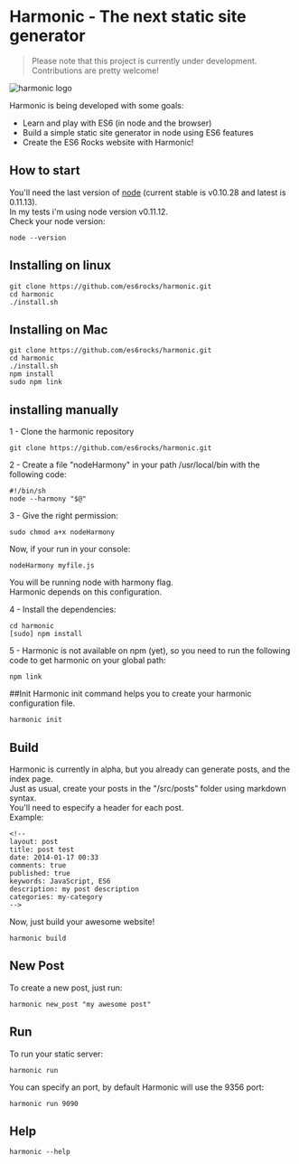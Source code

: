 # Harmonic - The next static site generator
> Please note that this project is currently under development. Contributions are pretty welcome!

![harmonic logo](harmonic-logo.png)  

Harmonic is being developed with some goals:  
- Learn and play with ES6 (in node and the browser)
- Build a simple static site generator in node using ES6 features
- Create the ES6 Rocks website with Harmonic!

## How to start
You'll need the last version of [node](http://nodejs.org/) (current stable is v0.10.28 and latest is 0.11.13).  
In my tests i'm using node version v0.11.12.  
Check your node version:  
```shell
node --version
```

## Installing on linux
```shell
git clone https://github.com/es6rocks/harmonic.git
cd harmonic
./install.sh
```

## Installing on Mac
```shell
git clone https://github.com/es6rocks/harmonic.git
cd harmonic
./install.sh
npm install
sudo npm link
```

## installing manually
1 - Clone the harmonic repository
```shell
git clone https://github.com/es6rocks/harmonic.git
```

2 - Create a file "nodeHarmony" in your path /usr/local/bin with the following code:
```shell
#!/bin/sh
node --harmony "$@"
```
3 - Give the right permission:
```shell
sudo chmod a+x nodeHarmony
```

Now, if your run in your console:  
```shell
nodeHarmony myfile.js
```
You will be running node with harmony flag.  
Harmonic depends on this configuration.

4 - Install the dependencies:  
```
cd harmonic
[sudo] npm install
```
5 - Harmonic is not available on npm (yet), so you need to run the following code to get harmonic on your global path:  
```
npm link
```

##Init
Harmonic init command helps you to create your harmonic configuration file.  
```shell
harmonic init
```

## Build
Harmonic is currently in alpha, but you already can generate posts, and the index page.  
Just as usual, create your posts in the "/src/posts" folder using markdown syntax.  
You'll need to especify a header for each post.  
Example:
```
<!--
layout: post
title: post test
date: 2014-01-17 00:33
comments: true
published: true
keywords: JavaScript, ES6
description: my post description
categories: my-category
-->
```

Now, just build your awesome website!  
```shell
harmonic build
```

## New Post
To create a new post, just run:
```shell
harmonic new_post "my awesome post"
```

## Run
To run your static server:
```shell
harmonic run
```
You can specify an port, by default Harmonic will use the 9356 port:
```shell
harmonic run 9090
```

## Help
```shell
harmonic --help
```
